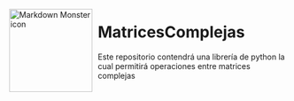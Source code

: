 <img src="https://upload.wikimedia.org/wikipedia/commons/2/2f/Escuela_Colombiana_de_Ingenier%C3%ADa_2.jpg"
     alt="Markdown Monster icon"
     style="float: left; margin-right: 10px;" width="150"/>

# MatricesComplejas
Este repositorio contendrá una librería de python la cual permitirá operaciones entre matrices complejas
